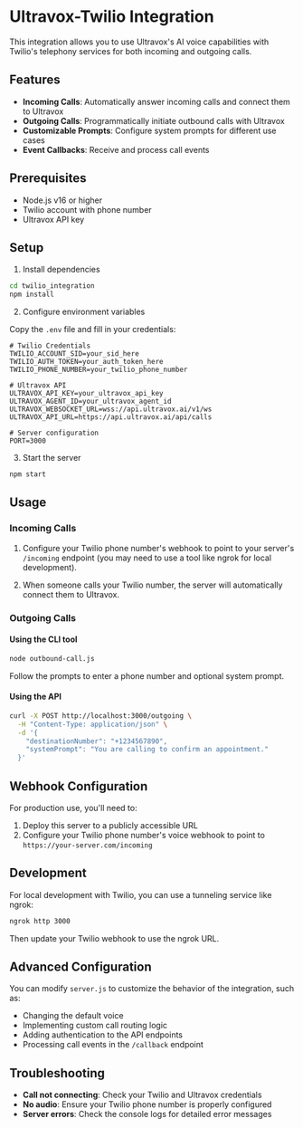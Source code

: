 # Ultravox-Twilio Integration

This integration allows you to use Ultravox's AI voice capabilities with Twilio's telephony services for both incoming and outgoing calls.

## Features

- **Incoming Calls**: Automatically answer incoming calls and connect them to Ultravox
- **Outgoing Calls**: Programmatically initiate outbound calls with Ultravox
- **Customizable Prompts**: Configure system prompts for different use cases
- **Event Callbacks**: Receive and process call events

## Prerequisites

- Node.js v16 or higher
- Twilio account with phone number
- Ultravox API key

## Setup

1. Install dependencies

```bash
cd twilio_integration
npm install
```

2. Configure environment variables

Copy the `.env` file and fill in your credentials:

```
# Twilio Credentials
TWILIO_ACCOUNT_SID=your_sid_here
TWILIO_AUTH_TOKEN=your_auth_token_here
TWILIO_PHONE_NUMBER=your_twilio_phone_number

# Ultravox API
ULTRAVOX_API_KEY=your_ultravox_api_key
ULTRAVOX_AGENT_ID=your_ultravox_agent_id
ULTRAVOX_WEBSOCKET_URL=wss://api.ultravox.ai/v1/ws
ULTRAVOX_API_URL=https://api.ultravox.ai/api/calls

# Server configuration
PORT=3000
```

3. Start the server

```bash
npm start
```

## Usage

### Incoming Calls

1. Configure your Twilio phone number's webhook to point to your server's `/incoming` endpoint (you may need to use a tool like ngrok for local development).

2. When someone calls your Twilio number, the server will automatically connect them to Ultravox.

### Outgoing Calls

#### Using the CLI tool

```bash
node outbound-call.js
```

Follow the prompts to enter a phone number and optional system prompt.

#### Using the API

```bash
curl -X POST http://localhost:3000/outgoing \
  -H "Content-Type: application/json" \
  -d '{
    "destinationNumber": "+1234567890",
    "systemPrompt": "You are calling to confirm an appointment."
  }'
```

## Webhook Configuration

For production use, you'll need to:

1. Deploy this server to a publicly accessible URL
2. Configure your Twilio phone number's voice webhook to point to `https://your-server.com/incoming`

## Development

For local development with Twilio, you can use a tunneling service like ngrok:

```bash
ngrok http 3000
```

Then update your Twilio webhook to use the ngrok URL.

## Advanced Configuration

You can modify `server.js` to customize the behavior of the integration, such as:

- Changing the default voice
- Implementing custom call routing logic
- Adding authentication to the API endpoints
- Processing call events in the `/callback` endpoint

## Troubleshooting

- **Call not connecting**: Check your Twilio and Ultravox credentials
- **No audio**: Ensure your Twilio phone number is properly configured
- **Server errors**: Check the console logs for detailed error messages 